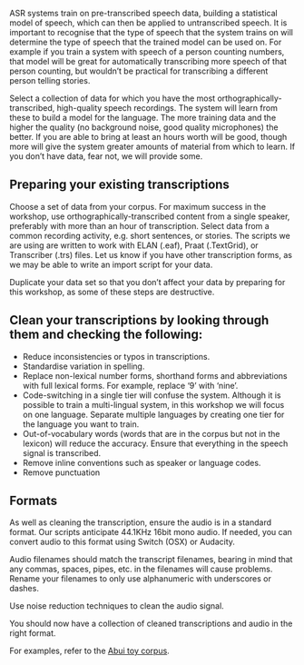 ASR systems train on pre-transcribed speech data, building a statistical model of speech, which can then be applied to untranscribed speech. It is important to recognise that the type of speech that the system trains on will determine the type of speech that the trained model can be used on. For example if you train a system with speech of a person counting numbers, that model will be great for automatically transcribing more speech of that person counting, but wouldn’t be practical for transcribing a different person telling stories.

Select a collection of data for which you have the most orthographically-transcribed, high-quality speech recordings. The system will learn from these to build a model for the language. The more training data and the higher the quality (no background noise, good quality microphones) the better. If you are able to bring at least an hours worth will be good, though more will give the system greater amounts of material from which to learn. If you don’t have data, fear not, we will provide some.


## Preparing your existing transcriptions

Choose a set of data from your corpus. For maximum success in the workshop, use orthographically-transcribed content from a single speaker, preferably with more than an hour of transcription. Select data from a common recording activity, e.g. short sentences, or stories. The scripts we are using are written to work with ELAN (.eaf), Praat (.TextGrid), or Transcriber (.trs) files. Let us know if you have other transcription forms, as we may be able to write an import script for your data.

Duplicate your data set so that you don’t affect your data by preparing for this workshop, as some of these steps are destructive.

## Clean your transcriptions by looking through them and checking the following:

- Reduce inconsistencies or typos in transcriptions.
- Standardise variation in spelling.
- Replace non-lexical number forms, shorthand forms and abbreviations with full lexical forms. For example, replace ‘9’ with ‘nine’.
- Code-switching in a single tier will confuse the system. Although it is possible to train a multi-lingual system, in this workshop we will focus on one language. Separate multiple languages by creating one tier for the language you want to train.
- Out-of-vocabulary words (words that are in the corpus but not in the lexicon) will reduce the accuracy. Ensure that everything in the speech signal is transcribed.
- Remove inline conventions such as speaker or language codes.
- Remove punctuation

## Formats

As well as cleaning the transcription, ensure the audio is in a standard format. Our scripts anticipate 44.1KHz 16bit mono audio. If needed, you can convert audio to this format using Switch (OSX) or Audacity.

Audio filenames should match the transcript filenames, bearing in mind that any commas, spaces, pipes, etc. in the filenames will cause problems. Rename your filenames to only use alphanumeric with underscores or dashes.

Use noise reduction techniques to clean the audio signal.

You should now have a collection of cleaned transcriptions and audio in the right format. 

For examples, refer to the [Abui toy corpus](https://github.com/CoEDL/toy-corpora).





